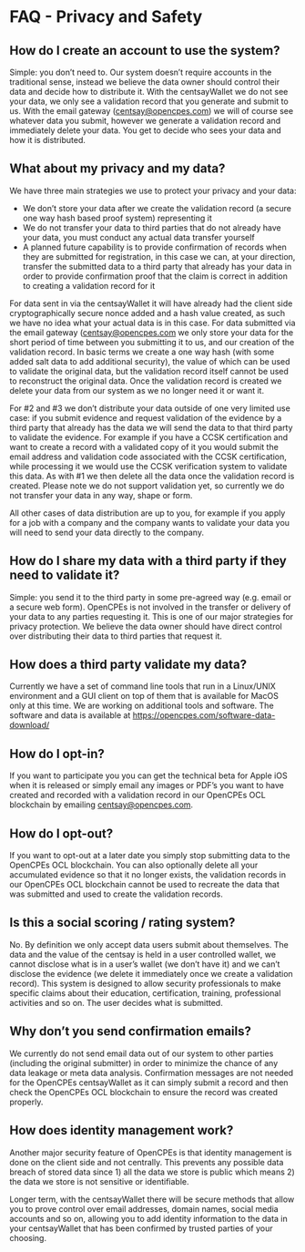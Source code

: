 # FAQ - Privacy and Safety

## How do I create an account to use the system?

Simple: you don’t need to. Our system doesn’t require accounts in the traditional sense, instead we believe the data owner should control their data and decide how to distribute it. With the centsayWallet we do not see your data, we only see a validation record that you generate and submit to us. With the email gateway ([centsay@opencpes.com](mailto:centsay@opencpes.com)) we will of course see whatever data you submit, however we generate a validation record and immediately delete your data. You get to decide who sees your data and how it is distributed.

## What about my privacy and my data?

We have three main strategies we use to protect your privacy and your data:

- We don’t store your data after we create the validation record (a secure one way hash based proof system) representing it
- We do not transfer your data to third parties that do not already have your data, you must conduct any actual data transfer yourself
- A planned future capability is to provide confirmation of records when they are submitted for registration, in this case we can, at your direction, transfer the submitted data to a third party that already has your data in order to provide confirmation proof that the claim is correct in addition to creating a validation record for it

For data sent in via the centsayWallet it will have already had the client side cryptographically secure nonce added and a hash value created, as such we have no idea what your actual data is in this case. For data submitted via the email gateway ([centsay@opencpes.com](mailto:centsay@opencpes.com) we only store your data for the short period of time between you submitting it to us, and our creation of the validation record. In basic terms we create a one way hash (with some added salt data to add additional security), the value of which can be used to validate the original data, but the validation record itself cannot be used to reconstruct the original data. Once the validation record is created we delete your data from our system as we no longer need it or want it.

For #2 and #3 we don’t distribute your data outside of one very limited use case: if you submit evidence and request validation of the evidence by a third party that already has the data we will send the data to that third party to validate the evidence. For example if you have a CCSK certification and want to create a record with a validated copy of it you would submit the email address and validation code associated with the CCSK certification, while processing it we would use the CCSK verification system to validate this data. As with #1 we then delete all the data once the validation record is created. Please note we do not support validation yet, so currently we do not transfer your data in any way, shape or form.

All other cases of data distribution are up to you, for example if you apply for a job with a company and the company wants to validate your data you will need to send your data directly to the company.

## How do I share my data with a third party if they need to validate it?

Simple: you send it to the third party in some pre-agreed way (e.g. email or a secure web form). OpenCPEs is not involved in the transfer or delivery of your data to any parties requesting it. This is one of our major strategies for privacy protection. We believe the data owner should have direct control over distributing their data to third parties that request it.

## How does a third party validate my data?

Currently we have a set of command line tools that run in a Linux/UNIX environment and a GUI client on top of them that is available for MacOS only at this time. We are working on additional tools and software. The software and data is available at https://opencpes.com/software-data-download/

## How do I opt-in?

If you want to participate you you can get the technical beta for Apple iOS when it is released or simply email any images or PDF’s you want to have created and recorded with a validation record in our OpenCPEs OCL blockchain by emailing [centsay@opencpes.com](mailto:centsay@opencpes.com).

## How do I opt-out?

If you want to opt-out at a later date you simply stop submitting data to the OpenCPEs OCL blockchain. You can also optionally delete all your accumulated evidence so that it no longer exists, the validation records in our OpenCPEs OCL blockchain cannot be used to recreate the data that was submitted and used to create the validation records.

## Is this a social scoring / rating system?

No. By definition we only accept data users submit about themselves. The data and the value of the centsay is held in a user controlled wallet, we cannot disclose what is in a user’s wallet (we don’t have it) and we can’t disclose the evidence (we delete it immediately once we create a validation record).
This system is designed to allow security professionals to make specific claims about their education, certification, training, professional activities and so on. The user decides what is submitted.

## Why don’t you send confirmation emails?

We currently do not send email data out of our system to other parties (including the original submitter) in order to minimize the chance of any data leakage or meta data analysis. Confirmation messages are not needed for the OpenCPEs centsayWallet as it can simply submit a record and then check the OpenCPEs OCL blockchain to ensure the record was created properly.

## How does identity management work?

Another major security feature of OpenCPEs is that identity management is done on the client side and not centrally. This prevents any possible data breach of stored data since 1) all the data we store is public which means 2) the data we store is not sensitive or identifiable.

Longer term, with the centsayWallet there will be secure methods that allow you to prove control over email addresses, domain names, social media accounts and so on, allowing you to add identity information to the data in your centsayWallet that has been confirmed by trusted parties of your choosing.
